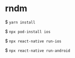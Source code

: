 # rndm

$ `yarn install`

$ `npx pod-install ios`

$ `npx react-native run-ios`

$ `npx react-native run-android`
